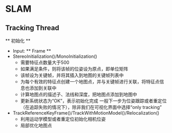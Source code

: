 # SLAM

## Tracking Thread

** 初始化 **
- Input: ** Frame **
- StereoInitialization()/MonoInitialization()
    - 需要特征点数量大于500
    - 如果满足条件，则将该帧的位姿设为原点，即单位矩阵
    - 该帧设为关键帧，并将其插入到地图的关键帧列表中
    - 为每个有效的特征点创建一个地图点，并与关键帧进行关联，将特征点信息也添加到关联中
    - 计算地图点的描述子、法线和深度，把地图点添加到地图中
    - 更新系统状态为“OK”，表示初始化完成
一般下一步为位姿跟踪或者重定位（在追踪失败的情况下），除非我们在可视化界面中选择“only tracking”
-  TrackReferenceKeyFrame()/TrackWithMotionModel()/Relocalization()
    -  利用运动学模型或者重定位初始化相机位姿
    -  局部优化地图点

